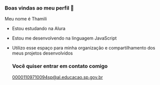 ### Boas vindas ao meu perfil 💜

Meu nome é Thamili 

- Estou estudando na Alura
- Estou me desenvolvendo na linguagem JavaScript
- Utilizo esse espaço para minha organização e compartilhamento dos meus projetos desenvolvidos

  ### Você quiser entrar em contato comigo
  00001109710094sp@al.educacao.sp.gov.br
